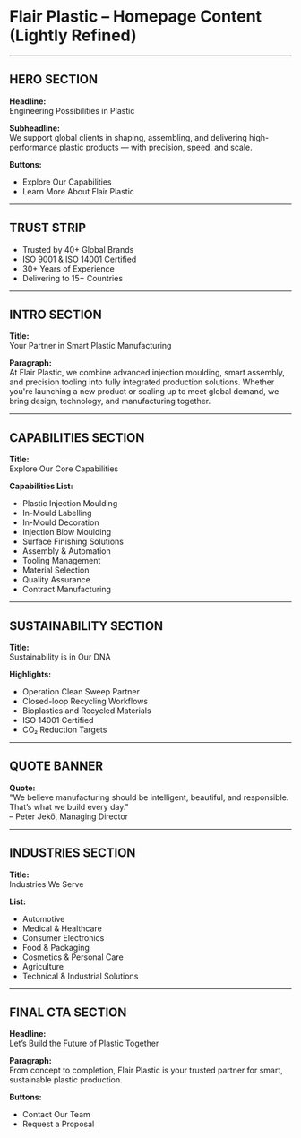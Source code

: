
# Flair Plastic – Homepage Content (Lightly Refined)

---

## HERO SECTION

**Headline:**  
Engineering Possibilities in Plastic

**Subheadline:**  
We support global clients in shaping, assembling, and delivering high-performance plastic products — with precision, speed, and scale.

**Buttons:**  
- Explore Our Capabilities
- Learn More About Flair Plastic

---

## TRUST STRIP

- Trusted by 40+ Global Brands
- ISO 9001 & ISO 14001 Certified
- 30+ Years of Experience
- Delivering to 15+ Countries

---

## INTRO SECTION

**Title:**  
Your Partner in Smart Plastic Manufacturing

**Paragraph:**  
At Flair Plastic, we combine advanced injection moulding, smart assembly, and precision tooling into fully integrated production solutions. Whether you're launching a new product or scaling up to meet global demand, we bring design, technology, and manufacturing together.

---

## CAPABILITIES SECTION

**Title:**  
Explore Our Core Capabilities

**Capabilities List:**  
- Plastic Injection Moulding  
- In-Mould Labelling  
- In-Mould Decoration  
- Injection Blow Moulding  
- Surface Finishing Solutions  
- Assembly & Automation  
- Tooling Management  
- Material Selection  
- Quality Assurance  
- Contract Manufacturing

---

## SUSTAINABILITY SECTION

**Title:**  
Sustainability is in Our DNA

**Highlights:**  
- Operation Clean Sweep Partner  
- Closed-loop Recycling Workflows  
- Bioplastics and Recycled Materials  
- ISO 14001 Certified  
- CO₂ Reduction Targets

---

## QUOTE BANNER

**Quote:**  
"We believe manufacturing should be intelligent, beautiful, and responsible. That’s what we build every day."  
– Peter Jekő, Managing Director

---

## INDUSTRIES SECTION

**Title:**  
Industries We Serve

**List:**  
- Automotive  
- Medical & Healthcare  
- Consumer Electronics  
- Food & Packaging  
- Cosmetics & Personal Care  
- Agriculture  
- Technical & Industrial Solutions

---

## FINAL CTA SECTION

**Headline:**  
Let’s Build the Future of Plastic Together

**Paragraph:**  
From concept to completion, Flair Plastic is your trusted partner for smart, sustainable plastic production.

**Buttons:**  
- Contact Our Team  
- Request a Proposal
